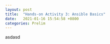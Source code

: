 ```yaml
---
layout: post
title:  "Hands-on Activity 3: Ansible Basics"
date:   2021-01-16 15:54:58 +0800
categories: Prelim
---
```

asdasd